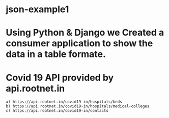 # json-example1

# Using Python & Django we Created a consumer application to show the data in a table formate. 

# Covid 19 API provided by api.rootnet.in
    a) https://api.rootnet.in/covid19-in/hospitals/beds
    b) https://api.rootnet.in/covid19-in/hospitals/medical-colleges
    c) https://api.rootnet.in/covid19-in/contacts

